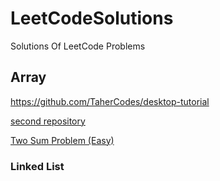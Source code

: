 # LeetCodeSolutions
Solutions Of LeetCode Problems

## Array
https://github.com/TaherCodes/desktop-tutorial

[second repository](https://github.com/TaherCodes/desktop-tutorial)

[Two Sum Problem (Easy)](https://github.com/TaherCodes/LeetcodeSolutions/blob/main/codes/java/1.%20Two%20Sum)
### Linked List

